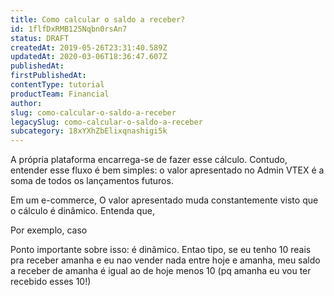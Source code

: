```yaml
---
title: Como calcular o saldo a receber?
id: 1flfDxRMB125Nqbn0rsAn7
status: DRAFT
createdAt: 2019-05-26T23:31:40.589Z
updatedAt: 2020-03-06T18:36:47.607Z
publishedAt: 
firstPublishedAt: 
contentType: tutorial
productTeam: Financial
author: 
slug: como-calcular-o-saldo-a-receber
legacySlug: como-calcular-o-saldo-a-receber
subcategory: 18xYXhZbElixqnashigi5k
---
```


A própria plataforma encarrega-se de fazer esse cálculo. Contudo, entender esse fluxo é bem simples: o valor apresentado no Admin VTEX é a soma de todos os lançamentos futuros. 

Em um e-commerce, O valor apresentado muda constantemente visto que o cálculo é dinâmico. Entenda que,

Por exemplo, caso 

Ponto importante sobre isso: é dinâmico. Entao tipo, se eu tenho 10 reais pra receber amanha e eu nao vender nada entre hoje e amanha, meu saldo a receber de amanha é igual ao de hoje menos 10 (pq amanha eu vou ter recebido esses 10!)

